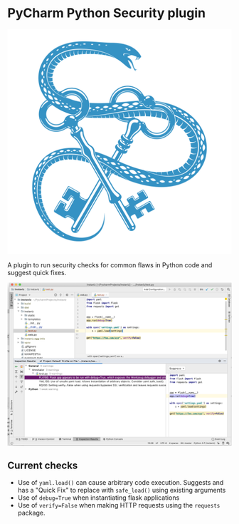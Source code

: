 # PyCharm Python Security plugin

![](src/main/resources/META-INF/pluginIcon.svg)

A plugin to run security checks for common flaws in Python code and suggest quick fixes.

![](src/main/resources/META-INF/screenshot.png)

## Current checks

* Use of `yaml.load()` can cause arbitrary code execution. Suggests and has a "Quick Fix" to replace with `safe_load()` using existing arguments
* Use of `debug=True` when instantiating flask applications
* Use of `verify=False` when making HTTP requests using the `requests` package.

